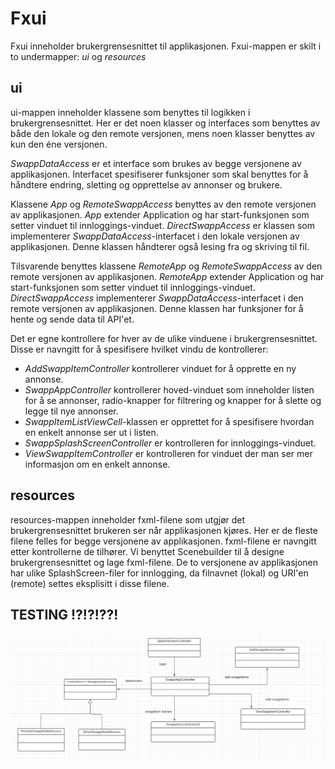 # Fxui

Fxui inneholder brukergrensesnittet til applikasjonen. Fxui-mappen er skilt i to undermapper: *ui* og *resources*

## ui

ui-mappen inneholder klassene som benyttes til logikken i brukergrensesnittet. Her er det noen klasser og interfaces som benyttes av både den lokale og den remote versjonen, mens noen klasser benyttes av kun den éne versjonen.


*SwappDataAccess* er et interface som brukes av begge versjonene av applikasjonen. Interfacet spesifiserer funksjoner som skal benyttes for å håndtere endring, sletting og opprettelse av annonser og brukere. 

Klassene *App* og *RemoteSwappAccess* benyttes av den remote versjonen av applikasjonen. *App* extender Application og har start-funksjonen som setter vinduet til innloggings-vinduet. *DirectSwappAccess* er klassen som implementerer *SwappDataAccess*-interfacet i den lokale versjonen av applikasjonen. Denne klassen håndterer også lesing fra og skriving til fil.

Tilsvarende benyttes klassene *RemoteApp* og *RemoteSwappAccess* av den remote versjonen av applikasjonen. *RemoteApp* extender Application og har start-funksjonen som setter vinduet til innloggings-vinduet. *DirectSwappAccess* implementerer *SwappDataAccess*-interfacet i den remote versjonen av applikasjonen. Denne klassen har funksjoner for å hente og sende data til API'et. 

Det er egne kontrollere for hver av de ulike vinduene i brukergrensesnittet. Disse er navngitt for å spesifisere hvilket vindu de kontrollerer: 

* *AddSwappItemController* kontrollerer vinduet for å opprette en ny annonse. 
* *SwappAppController* kontrollerer hoved-vinduet som inneholder listen for å se annonser, radio-knapper for filtrering og knapper for å slette og legge til nye annonser. 
* *SwappItemListViewCell*-klassen er opprettet for å spesifisere hvordan en enkelt annonse ser ut i listen. 
* *SwappSplashScreenController* er kontrolleren for innloggings-vinduet. 
* *ViewSwappItemController* er kontrolleren for vinduet der man ser mer informasjon om en enkelt annonse.

## resources

resources-mappen inneholder fxml-filene som utgjør det brukergrensesnittet brukeren ser når applikasjonen kjøres. Her er de fleste filene felles for begge versjonene av applikasjonen. fxml-filene er navngitt etter kontrollerne de tilhører. Vi benyttet Scenebuilder til å designe brukergrensesnittet og lage fxml-filene. De to versjonene av applikasjonen har ulike SplashScreen-filer for innlogging, da filnavnet (lokal) og URI'en (remote) settes eksplisitt i disse filene.

## TESTING !?!?!??!


![](../../images/uiclassdiagram.png)

